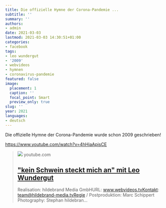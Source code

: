 ```yaml
---
title: Die offizielle Hymne der Corona-Pandemie ...
subtitle: ''
summary: ''
authors:
- admin
date: 2021-03-03
lastmod: 2021-03-03 14:30:51+01:00
categories:
- facebook
tags:
- leo wundergut
- '2009'
- webvideos
- hymnen
- coronavirus-pandemie
featured: false
image:
  placement: 1
  caption: ''
  focal_point: Smart
  preview_only: true
slug: ''
year: 2021
languages:
- deutsch
---
```


Die offizielle Hymne der Corona-Pandemie wurde schon 2009 geschrieben!

https://www.youtube.com/watch?v=4hHiaApisCE
> [![](https://i.ytimg.com/vi/4hHiaApisCE/hqdefault.jpg)](https://www.youtube.com/watch?v=4hHiaApisCE)
> youtube.com
> ## ["kein Schwein steckt mich an" mit Leo Wundergut](https://www.youtube.com/watch?v=4hHiaApisCE)
>
>Realisation: hildebrand Media GmbHURL: www.webvideos.tvKontakt: team@hildebrand-media.tvRegie / Postproduktion: Marc Schippert Photography: Stephan hildebran...